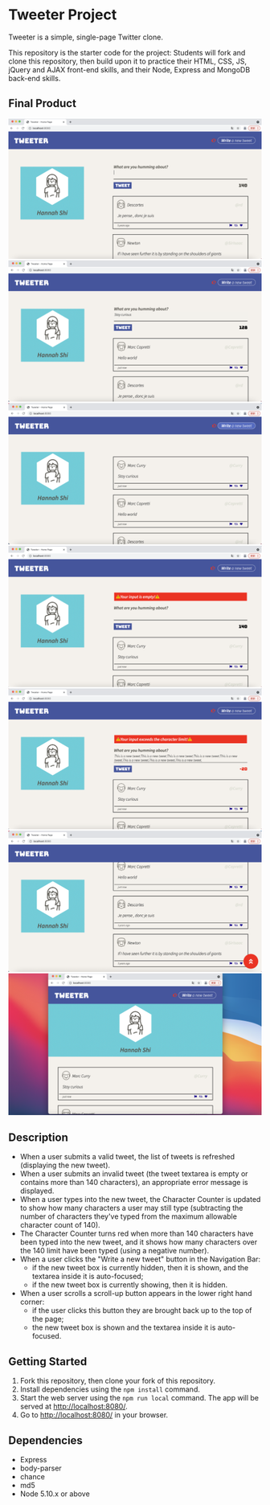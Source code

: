 # Tweeter Project

Tweeter is a simple, single-page Twitter clone.

This repository is the starter code for the project: Students will fork and clone this repository, then build upon it to practice their HTML, CSS, JS, jQuery and AJAX front-end skills, and their Node, Express and MongoDB back-end skills.

## Final Product

!["screenshot of initialization page"](https://github.com/Hope-Max/tweeter/blob/master/docs/Initialization-page.png?raw=true)
!["screenshot of new tweets"](https://github.com/Hope-Max/tweeter/blob/master/docs/New-tweets.png?raw=true)
!["screenshot of new tweets hidden"](https://github.com/Hope-Max/tweeter/blob/master/docs/New-tweets-hidden.png?raw=true)
!["screenshot of error message"](https://github.com/Hope-Max/tweeter/blob/master/docs/Error-message1.png?raw=true)
!["screenshot of error message"](https://github.com/Hope-Max/tweeter/blob/master/docs/Error-message2.png?raw=true)
!["screenshot of scroll-up button"](https://github.com/Hope-Max/tweeter/blob/master/docs/Scroll-up-button.png?raw=true)
!["screenshot of responsive design"](https://github.com/Hope-Max/tweeter/blob/master/docs/Responsive-design.png?raw=true)

## Description

- When a user submits a valid tweet, the list of tweets is refreshed (displaying the new tweet).
- When a user submits an invalid tweet (the tweet textarea is empty or contains more than 140 characters), an appropriate error message is displayed.
- When a user types into the new tweet, the Character Counter is updated to show how many characters a user may still type (subtracting the number of characters they've typed from the maximum allowable character count of 140).
- The Character Counter turns red when more than 140 characters have been typed into the new tweet, and it shows how many characters over the 140 limit have been typed (using a negative number).
- When a user clicks the "Write a new tweet" button in the Navigation Bar:
  - if the new tweet box is currently hidden, then it is shown, and the textarea inside it is auto-focused;
  - if the new tweet box is currently showing, then it is hidden.
- When a user scrolls a scroll-up button appears in the lower right hand corner:
  - if the user clicks this button they are brought back up to the top of the page;
  - the new tweet box is shown and the textarea inside it is auto-focused.
## Getting Started

1. Fork this repository, then clone your fork of this repository.
2. Install dependencies using the `npm install` command.
3. Start the web server using the `npm run local` command. The app will be served at <http://localhost:8080/>.
4. Go to <http://localhost:8080/> in your browser.

## Dependencies

- Express
- body-parser
- chance
- md5
- Node 5.10.x or above
